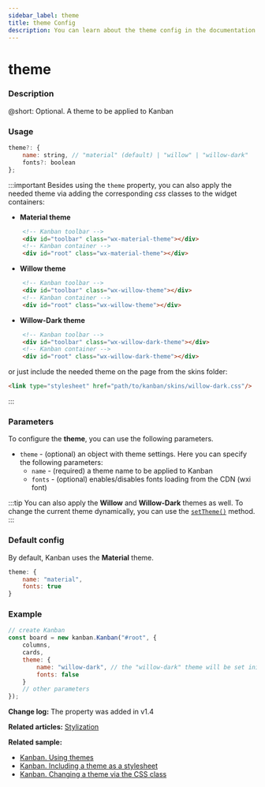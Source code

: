 ```yaml
---
sidebar_label: theme
title: theme Config
description: You can learn about the theme config in the documentation of the DHTMLX JavaScript Kanban library. Browse developer guides and API reference, try out code examples and live demos, and download a free 30-day evaluation version of DHTMLX Kanban.
---
```


# theme

### Description

@short: Optional. A theme to be applied to Kanban

### Usage

~~~jsx {}
theme?: {
    name: string, // "material" (default) | "willow" | "willow-dark"
    fonts?: boolean
};
~~~

:::important
Besides using the `theme` property, you can also apply the needed theme via adding the corresponding *css* classes to the widget containers:

- **Material theme**
~~~html {}
    <!-- Kanban toolbar -->
    <div id="toolbar" class="wx-material-theme"></div>
    <!-- Kanban container -->
    <div id="root" class="wx-material-theme"></div>
~~~

- **Willow theme**
~~~html {}
    <!-- Kanban toolbar -->
    <div id="toolbar" class="wx-willow-theme"></div>
    <!-- Kanban container -->
    <div id="root" class="wx-willow-theme"></div>
~~~

- **Willow-Dark theme**
~~~html {}
    <!-- Kanban toolbar -->
    <div id="toolbar" class="wx-willow-dark-theme"></div>
    <!-- Kanban container -->
    <div id="root" class="wx-willow-dark-theme"></div>
~~~

or just include the needed theme on the page from the skins folder:

~~~html {}
<link type="stylesheet" href="path/to/kanban/skins/willow-dark.css"/>
~~~
:::

### Parameters

To configure the **theme**, you can use the following parameters.

- `theme` - (optional) an object with theme settings. Here you can specify the following parameters:
    - `name` - (required) a theme name to be applied to Kanban
    - `fonts` - (optional) enables/disables fonts loading from the CDN (wxi font)

:::tip
You can also apply the **Willow** and **Willow-Dark** themes as well. To change the current theme dynamically, you can use the [`setTheme()`](../../methods/js_kanban_settheme_method) method.
:::

### Default config

By default, Kanban uses the **Material** theme.

~~~jsx {}
theme: {
    name: "material",
    fonts: true
}
~~~

### Example

~~~jsx {5-8}
// create Kanban
const board = new kanban.Kanban("#root", {
    columns,
    cards,
    theme: {
        name: "willow-dark", // the "willow-dark" theme will be set initially
        fonts: false
    }
    // other parameters
});
~~~

**Change log:** The property was added in v1.4

**Related articles:** [Stylization](../../../guides/stylization)

**Related sample:**
- [Kanban. Using themes](https://snippet.dhtmlx.com/jnw54xif?tag=kanban)
- [Kanban. Including a theme as a stylesheet](https://snippet.dhtmlx.com/k3iw6ti0?tag=kanban)
- [Kanban. Changing a theme via the CSS class](https://snippet.dhtmlx.com/7qzp561m?tag=kanban)
